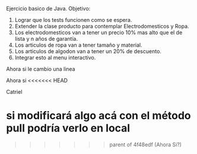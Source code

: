 Ejercicio basico de Java.
Objetivo:
1. Lograr que los tests funcionen como se espera.
2. Extender la clase producto para contemplar Electrodomesticos y Ropa.
3. Los electrodomesticos van a tener un precio 10% mas alto que el de lista y n años de garantía.
4. Los articulos de ropa van a tener tamaño y material.
5. Los articulos de algodon van a tener un 20% de descuento.
6. Integrar esto al menu interactivo.

Ahora si le cambio una linea

Ahora si
<<<<<<< HEAD


Catriel


si modificará algo acá con el método pull podría verlo en local
=======
>>>>>>> parent of 4f48edf (Ahora Si?)
